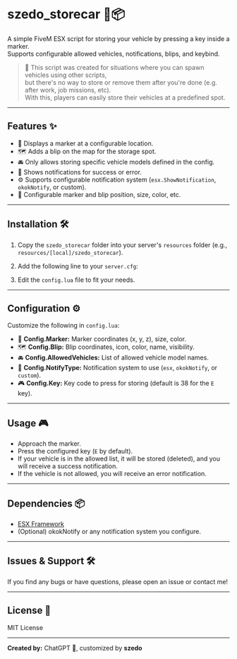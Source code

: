 # szedo_storecar 🚗📦

A simple FiveM ESX script for storing your vehicle by pressing a key inside a marker.  
Supports configurable allowed vehicles, notifications, blips, and keybind.

> 🔧 This script was created for situations where you can spawn vehicles using other scripts,  
> but there's no way to store or remove them after you're done (e.g. after work, job missions, etc).  
> With this, players can easily store their vehicles at a predefined spot.

---

## Features ✨

- 📍 Displays a marker at a configurable location.  
- 🗺️ Adds a blip on the map for the storage spot.  
- 🚘 Only allows storing specific vehicle models defined in the config.  
- 🔔 Shows notifications for success or error.  
- ⚙️ Supports configurable notification system (`esx.ShowNotification`, `okokNotify`, or custom).  
- 🎨 Configurable marker and blip position, size, color, etc.

---

## Installation 🛠️

1. Copy the `szedo_storecar` folder into your server's `resources` folder (e.g., `resources/[local]/szedo_storecar`).  
2. Add the following line to your `server.cfg`:  

3. Edit the `config.lua` file to fit your needs.

---

## Configuration ⚙️

Customize the following in `config.lua`:

- 📍 **Config.Marker:** Marker coordinates (x, y, z), size, color.  
- 🗺️ **Config.Blip:** Blip coordinates, icon, color, name, visibility.  
- 🚘 **Config.AllowedVehicles:** List of allowed vehicle model names.  
- 🔔 **Config.NotifyType:** Notification system to use (`esx`, `okokNotify`, or `custom`).  
- 🎮 **Config.Key:** Key code to press for storing (default is 38 for the `E` key).

---

## Usage 🎮

- Approach the marker.  
- Press the configured key (`E` by default).  
- If your vehicle is in the allowed list, it will be stored (deleted), and you will receive a success notification.  
- If the vehicle is not allowed, you will receive an error notification.

---

## Dependencies 📦

- [ESX Framework](https://esx-framework.org/)  
- (Optional) okokNotify or any notification system you configure.

---

## Issues & Support 🛠️

If you find any bugs or have questions, please open an issue or contact me!

---

## License 📄

MIT License

---

**Created by:** ChatGPT 🤖, customized by **szedo**

